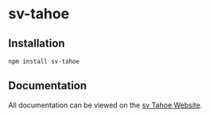 # sv-tahoe

Installation
------------

    npm install sv-tahoe

Documentation
-------------

All documentation can be viewed on the [sv Tahoe Website](http://jukta.github.io/sv-tahoe/).
